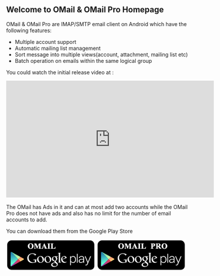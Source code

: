 ## Welcome to OMail & OMail Pro Homepage

OMail & OMail Pro are IMAP/SMTP email client on Android which have the following features:

- Multiple account support
- Automatic mailing list management
- Sort message into multiple views(account, attachment, mailing list etc)
- Batch operation on emails within the same logical group


You could watch the initial release video at :

<iframe width="560" height="315" src="https://www.youtube.com/embed/zWoh1Dqq6-Y" frameborder="0" allowfullscreen></iframe>

The OMail has Ads in it and can at most add two accounts while the OMail Pro does not have ads and also has no limit for the number of email accounts to add.

You can download them from the Google Play Store

[![OMail](Omail_google.png)](https://play.google.com/store/apps/details?id=com.m00nlight.omail) [![OMail Pro](Omail_Pro_google.png)](https://play.google.com/store/apps/details?id=com.m00nlight.omail_pro)

